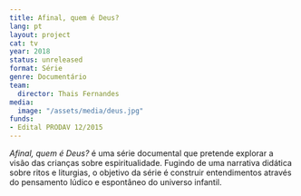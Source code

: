 ```yaml
---
title: Afinal, quem é Deus?
lang: pt
layout: project
cat: tv
year: 2018
status: unreleased
format: Série
genre: Documentário
team:
  director: Thais Fernandes
media:
  image: "/assets/media/deus.jpg"
funds:
- Edital PRODAV 12/2015
---
```


_Afinal, quem é Deus?_ é uma série documental que pretende explorar a visão das crianças sobre espiritualidade. Fugindo de uma narrativa didática sobre ritos e liturgias, o objetivo da série é construir entendimentos através do pensamento lúdico e espontâneo do universo infantil.
